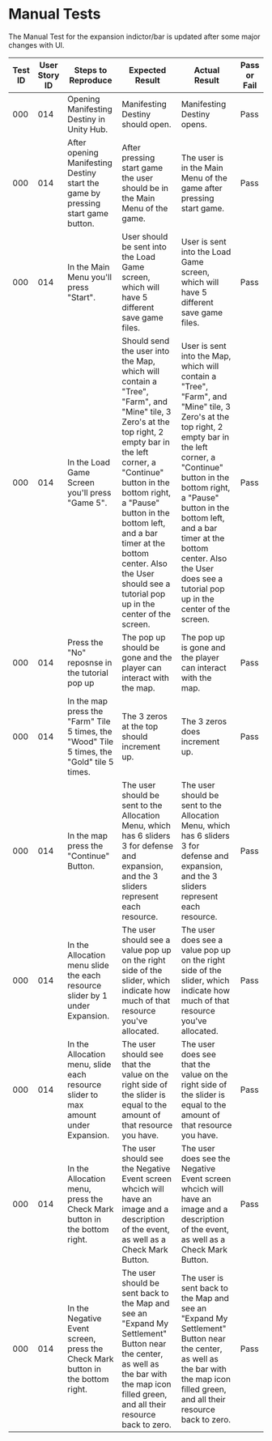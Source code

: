 # Manual Tests

The Manual Test for the expansion indictor/bar is updated after some major changes with UI.

| Test ID | User Story ID | Steps to Reproduce | Expected Result | Actual Result | Pass or Fail |
|----------------|---------------|-------------|---------------------|--------|--------|
|            000 |           014 | Opening Manifesting Destiny in Unity Hub. | Manifesting Destiny should open. | Manifesting Destiny opens. | Pass |
|            000 |           014 | After opening Manifesting Destiny start the game by pressing start game button. | After pressing start game the user should be in the Main Menu of the game. | The user is in the Main Menu of the game after pressing start game. | Pass |
|            000 |           014 | In the Main Menu you'll press "Start". | User should be sent into the Load Game screen, which will have 5 different save game files. | User is sent into the Load Game screen, which will have 5 different save game files. | Pass |
|            000 |           014 | In the Load Game Screen you'll press "Game 5". | Should send the user into the Map, which will contain a "Tree", "Farm", and "Mine" tile, 3 Zero's at the top right, 2 empty bar in the left corner, a "Continue" button in the bottom right, a "Pause" button in the bottom left, and a bar timer at the bottom center. Also the User should see a tutorial pop up in the center of the screen. | User is sent into the Map, which will contain a "Tree", "Farm", and "Mine" tile, 3 Zero's at the top right, 2 empty bar in the left corner, a "Continue" button in the bottom right, a "Pause" button in the bottom left, and a bar timer at the bottom center. Also the User does see a tutorial pop up in the center of the screen. | Pass |
|            000 |           014 | Press the "No" reposnse in the tutorial pop up | The pop up should be gone and the player can interact with the map. | The pop up is gone and the player can interact with the map. | Pass |
|            000 |           014 | In the map press the "Farm" Tile 5 times, the "Wood" Tile 5 times, the "Gold" tile 5 times. | The 3 zeros at the top should increment up. | The 3 zeros does increment up. | Pass |
|            000 |           014 | In the map press the "Continue" Button. | The user should be sent to the Allocation Menu, which has 6 sliders 3 for defense and expansion, and the 3 sliders represent each resource. | The user should be sent to the Allocation Menu, which has 6 sliders 3 for defense and expansion, and the 3 sliders represent each resource. | Pass |
|            000 |           014 | In the Allocation menu slide the each resource slider by 1 under Expansion. | The user should see a value pop up on the right side of the slider, which indicate how much of that resource you've allocated. | The user does see a value pop up on the right side of the slider, which indicate how much of that resource you've allocated. | Pass |
|            000 |           014 | In the Allocation menu, slide each resource slider to max amount under Expansion. | The user should see that the value on the right side of the slider is equal to the amount of that resource you have. | The user does see that the value on the right side of the slider is equal to the amount of that resource you have. | Pass |
|            000 |           014 | In the Allocation menu, press the Check Mark button in the bottom right. | The user should see the Negative Event screen whcich will have an image and a description of the event, as well as a Check Mark Button. | The user does see the Negative Event screen whcich will have an image and a description of the event, as well as a Check Mark Button. | Pass |
|            000 |           014 | In the Negative Event screen, press the Check Mark button in the bottom right. | The user should be sent back to the Map and see an "Expand My Settlement" Button near the center, as well as the bar with the map icon filled green, and all their resource back to zero. | The user is sent back to the Map and see an "Expand My Settlement" Button near the center, as well as the bar with the map icon filled green, and all their resource back to zero. | Pass 
